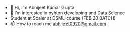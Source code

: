 - 👋 Hi, I’m Abhijeet Kumar Gupta
- 👀 I’m interested in pyhton developing and Data Science
- Student at Scaler at DSML course (FEB 23 BATCH)
- 📫 How to reach me abhijeet0920@gmail.com

<!---
abhi1994-tim/abhi1994-tim is a ✨ special ✨ repository because its `README.md` (this file) appears on your GitHub profile.
You can click the Preview link to take a look at your changes.
--->
